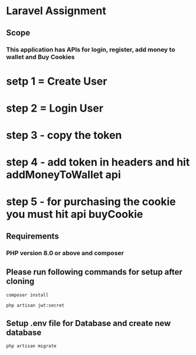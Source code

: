 # Laravel Assignment

## Scope
### This application has APIs for login, register, add money to wallet and Buy Cookies 
# setp 1 = Create User 
# step 2 = Login User
# step 3 - copy the token
# step 4 - add token in headers and hit addMoneyToWallet api 
# step 5 - for purchasing the cookie you must hit api buyCookie

## Requirements
### PHP version 8.0 or above and composer

## Please run following commands for setup after cloning

```
composer install
```
```
php artisan jwt:secret
```

## Setup .env file for Database and create new database

```
php artisan migrate
```